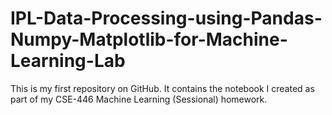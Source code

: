 # IPL-Data-Processing-using-Pandas-Numpy-Matplotlib-for-Machine-Learning-Lab
This is my first repository on GitHub. It contains the notebook I created as part of my CSE-446 Machine Learning (Sessional) homework.
